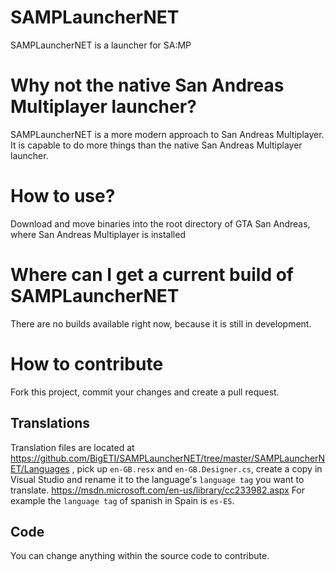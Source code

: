 # SAMPLauncherNET
SAMPLauncherNET is a launcher for SA:MP

# Why not the native San Andreas Multiplayer launcher?
SAMPLauncherNET is a more modern approach to San Andreas Multiplayer.
It is capable to do more things than the native San Andreas Multiplayer launcher.

# How to use?
Download and move binaries into the root directory of GTA San Andreas,
where San Andreas Multiplayer is installed

# Where can I get a current build of SAMPLauncherNET
There are no builds available right now, because it is still in development.

# How to contribute
Fork this project, commit your changes and create a pull request.

## Translations
Translation files are located at https://github.com/BigETI/SAMPLauncherNET/tree/master/SAMPLauncherNET/Languages ,
pick up `en-GB.resx` and `en-GB.Designer.cs`,
create a copy in Visual Studio and rename it to the language's `language tag` you want to translate.
https://msdn.microsoft.com/en-us/library/cc233982.aspx
For example the `language tag` of spanish in Spain is `es-ES`.

## Code
You can change anything within the source code to contribute.
